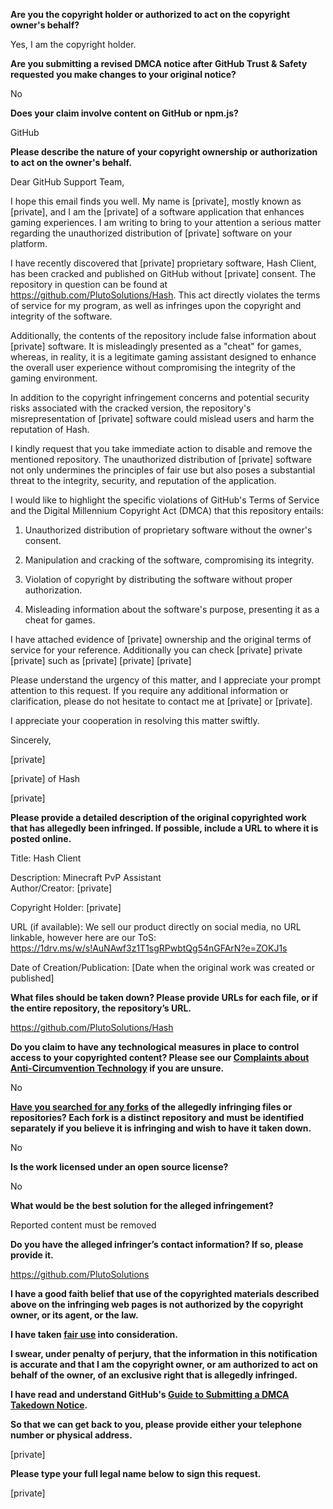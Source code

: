 **Are you the copyright holder or authorized to act on the copyright owner's behalf?**

Yes, I am the copyright holder.

**Are you submitting a revised DMCA notice after GitHub Trust & Safety requested you make changes to your original notice?**

No

**Does your claim involve content on GitHub or npm.js?**

GitHub

**Please describe the nature of your copyright ownership or authorization to act on the owner's behalf.**

Dear GitHub Support Team,

I hope this email finds you well. My name is [private], mostly known as [private], and I am the [private] of a software application that enhances gaming experiences. I am writing to bring to your attention a serious matter regarding the unauthorized distribution of [private] software on your platform.

I have recently discovered that [private] proprietary software, Hash Client, has been cracked and published on GitHub without [private] consent. The repository in question can be found at https://github.com/PlutoSolutions/Hash. This act directly violates the terms of service for my program, as well as infringes upon the copyright and integrity of the software.

Additionally, the contents of the repository include false information about [private] software. It is misleadingly presented as a "cheat" for games, whereas, in reality, it is a legitimate gaming assistant designed to enhance the overall user experience without compromising the integrity of the gaming environment.

In addition to the copyright infringement concerns and potential security risks associated with the cracked version, the repository's misrepresentation of [private] software could mislead users and harm the reputation of Hash.

I kindly request that you take immediate action to disable and remove the mentioned repository. The unauthorized distribution of [private] software not only undermines the principles of fair use but also poses a substantial threat to the integrity, security, and reputation of the application.

I would like to highlight the specific violations of GitHub's Terms of Service and the Digital Millennium Copyright Act (DMCA) that this repository entails:

1. Unauthorized distribution of proprietary software without the owner's consent.

2. Manipulation and cracking of the software, compromising its integrity.

3. Violation of copyright by distributing the software without proper authorization.

4. Misleading information about the software's purpose, presenting it as a cheat for games.

I have attached evidence of [private] ownership and the original terms of service for your reference. Additionally you can check [private] private [private] such as [private] [private] [private]

Please understand the urgency of this matter, and I appreciate your prompt attention to this request. If you require any additional information or clarification, please do not hesitate to contact me at [private] or [private].

I appreciate your cooperation in resolving this matter swiftly.

Sincerely,

[private]  

[private] of Hash

[private]

**Please provide a detailed description of the original copyrighted work that has allegedly been infringed. If possible, include a URL to where it is posted online.**

Title: Hash Client

Description: Minecraft PvP Assistant  
Author/Creator: [private]

Copyright Holder: [private]  

URL (if available): We sell our product directly on social media, no URL linkable, however here are our ToS: https://1drv.ms/w/s!AuNAwf3z1T1sgRPwbtQg54nGFArN?e=ZOKJ1s

Date of Creation/Publication: [Date when the original work was created or published]

**What files should be taken down? Please provide URLs for each file, or if the entire repository, the repository’s URL.**

https://github.com/PlutoSolutions/Hash

**Do you claim to have any technological measures in place to control access to your copyrighted content? Please see our <a href="https://docs.github.com/articles/guide-to-submitting-a-dmca-takedown-notice#complaints-about-anti-circumvention-technology">Complaints about Anti-Circumvention Technology</a> if you are unsure.**

No

**<a href="https://docs.github.com/articles/dmca-takedown-policy#b-what-about-forks-or-whats-a-fork">Have you searched for any forks</a> of the allegedly infringing files or repositories? Each fork is a distinct repository and must be identified separately if you believe it is infringing and wish to have it taken down.**

No

**Is the work licensed under an open source license?**

No

**What would be the best solution for the alleged infringement?**

Reported content must be removed

**Do you have the alleged infringer’s contact information? If so, please provide it.**

https://github.com/PlutoSolutions

**I have a good faith belief that use of the copyrighted materials described above on the infringing web pages is not authorized by the copyright owner, or its agent, or the law.**

**I have taken <a href="https://www.lumendatabase.org/topics/22">fair use</a> into consideration.**

**I swear, under penalty of perjury, that the information in this notification is accurate and that I am the copyright owner, or am authorized to act on behalf of the owner, of an exclusive right that is allegedly infringed.**

**I have read and understand GitHub's <a href="https://docs.github.com/articles/guide-to-submitting-a-dmca-takedown-notice/">Guide to Submitting a DMCA Takedown Notice</a>.**

**So that we can get back to you, please provide either your telephone number or physical address.**

[private]

**Please type your full legal name below to sign this request.**

[private]
